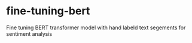 # fine-tuning-bert
Fine tuning BERT transformer model with hand labeld text segements for sentiment analysis
